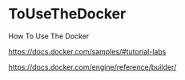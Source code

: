 # ToUseTheDocker
 How To Use The Docker

https://docs.docker.com/samples/#tutorial-labs

https://docs.docker.com/engine/reference/builder/